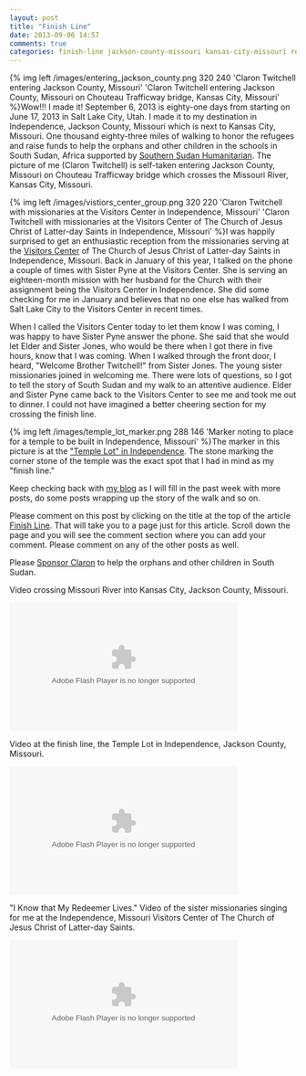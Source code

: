 ```yaml
---
layout: post
title: "Finish Line"
date: 2013-09-06 14:57
comments: true
categories: finish-line jackson-county-missouri kansas-city-missouri refugees orphans the-church-of-jesus-christ-of-latter-day-saints latter-day-saints mormons independence-visitors-center south-sudan claron-twitchell
---
```

{% img left /images/entering_jackson_county.png 320 240 'Claron Twitchell entering Jackson County, Missouri' 'Claron Twitchell entering Jackson County, Missouri on Chouteau Trafficway bridge, Kansas City, Missouri' %}Wow!!!  I made it!  September 6, 2013 is eighty-one days from starting on June 17, 2013 in Salt Lake City, Utah.  I made it to my destination in Independence, Jackson County, Missouri which is next to Kansas City, Missouri.  One thousand eighty-three miles of walking to honor the refugees and raise funds to help the orphans and other children in the schools in South Sudan, Africa supported by [Southern Sudan Humanitarian](http://www.sudanhelp.org).  The picture of me (Claron Twitchell) is self-taken entering Jackson County, Missouri on Chouteau Trafficway bridge which crosses the Missouri River, Kansas City, Missouri.

{% img left /images/vistiors_center_group.png 320 220 'Claron Twitchell with missionaries at the Visitors Center in Independence, Missouri' 'Claron Twitchell with missionaries at the Visitors Center of The Church of Jesus Christ of Latter-day Saints in Independence, Missouri' %}I was happily surprised to get an enthusiastic reception from the missionaries serving at the [Visitors Center](http://www.lds.org/locations/independence-visitors-center) of The Church of Jesus Christ of Latter-day Saints in Independence, Missouri.  Back in January of this year, I talked on the phone a couple of times with Sister Pyne at the Visitors Center.  She is serving an eighteen-month mission with her husband for the Church with their assignment being the Visitors Center in Independence.  She did some checking for me in January and believes that no one else has walked from Salt Lake City to the Visitors Center in recent times.

When I called the Visitors Center today to let them know I was coming, I was happy to have Sister Pyne answer the phone.  She said that she would let Elder and Sister Jones, who would be there when I got there in five hours, know that I was coming.  When I walked through the front door, I heard, "Welcome Brother Twitchell!" from Sister Jones.  The young sister missionaries joined in welcoming me.  There were lots of questions, so I got to tell the story of South Sudan and my walk to an attentive audience.  Elder and Sister Pyne came back to the Visitors Center to see me and took me out to dinner.  I could not have imagined a better cheering section for my crossing the finish line.

{% img left /images/temple_lot_marker.png 288 146 'Marker noting to place for a temple to be built in Independence, Missouri' %}The marker in this picture is at the ["Temple Lot" in Independence](https://www.lds.org/scriptures/dc-testament/dc/57.3?lang=eng).  The stone marking the corner stone of the temple was the exact spot that I had in mind as my "finish line."

Keep checking back with [my blog](http://follow.claront.com) as I will fill in the past week with more posts, do some posts wrapping up the story of the walk and so on.

Please comment on this post by clicking on the title at the top of the article [Finish Line](http://follow.claront.com/blog/2013/09/06/finish-line/).  That will take you to a page just for this article.  Scroll down the page and you will see the comment section where you can add your comment.  Please comment on any of the other posts as well.

Please [Sponsor Claron](http://follow.claront.com/donate/) to help the orphans and other children in South Sudan.

Video crossing Missouri River into Kansas City, Jackson County, Missouri.

<object type="application/x-shockwave-flash" width="400" height="225" data="https://www.flickr.com/apps/video/stewart.swf" classid="clsid:D27CDB6E-AE6D-11cf-96B8-444553540000"><param name="flashvars" value="intl_lang=en-US&photo_secret=f6a2d50f8a&photo_id=14561345796"></param><param name="movie" value="https://www.flickr.com/apps/video/stewart.swf"></param><param name="bgcolor" value="#000000"></param><param name="allowFullScreen" value="true"></param><embed type="application/x-shockwave-flash" src="https://www.flickr.com/apps/video/stewart.swf" bgcolor="#000000" allowfullscreen="true" flashvars="intl_lang=en-US&photo_secret=f6a2d50f8a&photo_id=14561345796" width="400" height="225"></embed></object>

Video at the finish line, the Temple Lot in Independence, Jackson County, Missouri.

<object type="application/x-shockwave-flash" width="400" height="225" data="https://www.flickr.com/apps/video/stewart.swf" classid="clsid:D27CDB6E-AE6D-11cf-96B8-444553540000"><param name="flashvars" value="intl_lang=en-US&photo_secret=def434f141&photo_id=14583704202"></param><param name="movie" value="https://www.flickr.com/apps/video/stewart.swf"></param><param name="bgcolor" value="#000000"></param><param name="allowFullScreen" value="true"></param><embed type="application/x-shockwave-flash" src="https://www.flickr.com/apps/video/stewart.swf" bgcolor="#000000" allowfullscreen="true" flashvars="intl_lang=en-US&photo_secret=def434f141&photo_id=14583704202" width="400" height="225"></embed></object>

"I Know that My Redeemer Lives." Video of the sister missionaries singing for me at the Independence, Missouri Visitors Center of The Church of Jesus Christ of Latter-day Saints.

<object type="application/x-shockwave-flash" width="400" height="225" data="https://www.flickr.com/apps/video/stewart.swf" classid="clsid:D27CDB6E-AE6D-11cf-96B8-444553540000"><param name="flashvars" value="intl_lang=en-US&photo_secret=a3457c95e0&photo_id=14561393486"></param><param name="movie" value="https://www.flickr.com/apps/video/stewart.swf"></param><param name="bgcolor" value="#000000"></param><param name="allowFullScreen" value="true"></param><embed type="application/x-shockwave-flash" src="https://www.flickr.com/apps/video/stewart.swf" bgcolor="#000000" allowfullscreen="true" flashvars="intl_lang=en-US&photo_secret=a3457c95e0&photo_id=14561393486" width="400" height="225"></embed></object>

